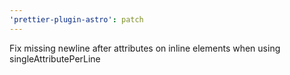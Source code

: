 ```yaml
---
'prettier-plugin-astro': patch
---
```


Fix missing newline after attributes on inline elements when using singleAttributePerLine
